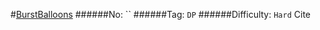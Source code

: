 #[BurstBalloons](https://leetcode.com/problems/burst-balloons/)
######No: ``
######Tag: `DP`
######Difficulty: `Hard`
Cite
